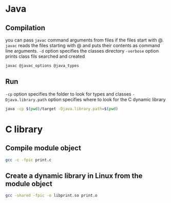 # Java
## Compilation 

you can pass `javac` command arguments from files if the files start with @. `javac` reads the files starting with @ and puts their contents as command line arguments.
`-d` option specifies the classes directory
`-verbose` option prints class fils searched and created

```bash
javac @javac_options @java_types
```

## Run

`-cp` option specifies the folder to look for types and classes
`-Djava.library.path` option specifies where to look for the C dynamic library

```bash
java -cp $(pwd)/target -Djava.library.path=$(pwd)
```

# C library

## Compile module object 

```bash
gcc -c -fpic print.c
```

## Create a dynamic library in Linux from the module object
```bash
gcc -shared -fpic -o libprint.so print.o
```


